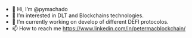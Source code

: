 - 👋 Hi, I’m @pymachado
- 👀 I’m interested in DLT and Blockchains technologies.
- 🌱 I’m currently working on develop of different DEFI protocolos.
- 📫 How to reach me https://www.linkedin.com/in/petermacblockchain/

<!---
pymachado/pymachado is a ✨ special ✨ repository because its `README.md` (this file) appears on your GitHub profile.
You can click the Preview link to take a look at your changes.
--->
